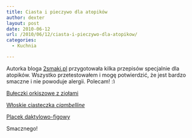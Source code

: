 ```yaml
---
title: Ciasta i pieczywo dla atopików
author: dexter
layout: post
date: 2010-06-12
url: /2010/06/12/ciasta-i-pieczywo-dla-atopikow/
categories:
  - Kuchnia

---
```

Autorka bloga [2smaki.pl][1] przygotowała kilka przepisów specjalnie dla atopików. Wszystko przetestowałem i mogę potwierdzić, że jest bardzo smaczne i nie powoduje alergii. Polecam! <img src="http://blog.atopowe.pl/wp-includes/images/smilies/simple-smile.png" alt=":)" class="wp-smiley" style="height: 1em; max-height: 1em;" />

[Bułeczki orkiszowe z ziołami][2]

[Włoskie ciasteczka _ciambelline_][3]

[Placek daktylowo-figowy][4]

Smacznego!

 [1]: http://www.2smaki.pl
 [2]: http://www.2smaki.pl/index.php/pieczywo/bulki-orkiszowe-z-ziolami/
 [3]: http://www.2smaki.pl/index.php/ciastka/ciambelline-al-vino-wloskie-ciasteczka/
 [4]: http://www.2smaki.pl/index.php/ciasta/placek-daktylowo-figowy/